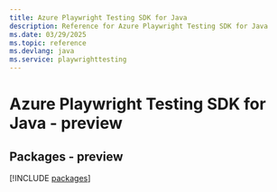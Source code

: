 ```yaml
---
title: Azure Playwright Testing SDK for Java
description: Reference for Azure Playwright Testing SDK for Java
ms.date: 03/29/2025
ms.topic: reference
ms.devlang: java
ms.service: playwrighttesting
---
```

# Azure Playwright Testing SDK for Java - preview
## Packages - preview
[!INCLUDE [packages](playwright-testing-index.md)]